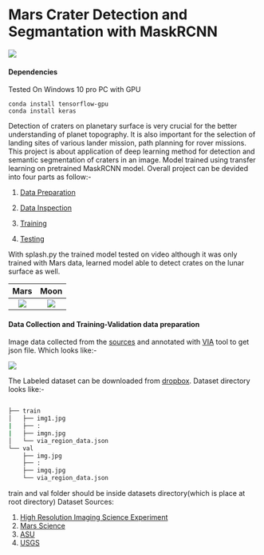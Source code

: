 # Mars Crater Detection and Segmantation with MaskRCNN

![](https://github.com/mymultiverse/Mask_RCNN/blob/master/samples/crater/gitex.PNG)

#### Dependencies 
Tested On Windows 10 pro PC with GPU
```
conda install tensorflow-gpu
conda install keras
```

Detection of craters on planetary surface is very crucial for the better understanding of planet topography. It is also important for the selection of landing sites of various lander mission, path planning for rover missions. This project is about application of deep learning method for detection and semantic segmentation of craters in an image. Model trained using transfer learning on pretrained MaskRCNN model. Overall project can be devided into four parts as follow:-    

1. [Data Preparation](https://github.com/mymultiverse/Mask_RCNN/edit/master/samples/crater#Data-Collection-and-Training-Validation-data-preparation)

2. [Data Inspection](https://github.com/mymultiverse/Mask_RCNN/blob/master/samples/crater/inspect_crater_data.ipynb)

3. [Training](https://github.com/mymultiverse/Mask_RCNN/blob/master/samples/crater/train.ipynb)

4. [Testing](https://github.com/mymultiverse/Mask_RCNN/blob/master/samples/crater/inspect_crater_model.ipynb)

With splash.py the trained model tested on video although it was only trained with Mars data, learned model able to detect crates on the lunar surface as well.

Mars                       |  Moon
:-------------------------:|:-------------------------:
[![](https://img.youtube.com/vi/JdmykAEQing/0.jpg)](https://youtu.be/JdmykAEQing) |                                           [![](https://img.youtube.com/vi/FRbNQiYLvgo/0.jpg)](https://youtu.be/FRbNQiYLvgo)

#### Data Collection and Training-Validation data preparation 

Image data collected from the [sources](Dataset-Sources) and annotated with [VIA](http://www.robots.ox.ac.uk/~vgg/software/via/via.html) tool to get json file. Which looks like:- 

![](https://github.com/mymultiverse/Mask_RCNN/blob/master/samples/crater/viaex.PNG)

The Labeled dataset can be downloaded from [dropbox](https://www.dropbox.com/s/adf8dqbcur54iub/craterData.zip?dl=0).
Dataset directory looks like:-
```bash

├── train
│   ├── img1.jpg
|   ├── :
|   ├── imgn.jpg
│   └── via_region_data.json
└── val
    ├── img.jpg
    ├── :
    ├── imgq.jpg
    └── via_region_data.json
```
train and val folder should be inside datasets directory(which is place at root directory)
Dataset Sources:

1. [High Resolution Imaging Science Experiment](https://www.uahirise.org/)
2. [Mars Science](https://mars.nasa.gov/multimedia/images/)
3. [ASU](https://jmars.mars.asu.edu/)
4. [USGS](https://webgis2.wr.usgs.gov/Mars_Global_GIS/)

